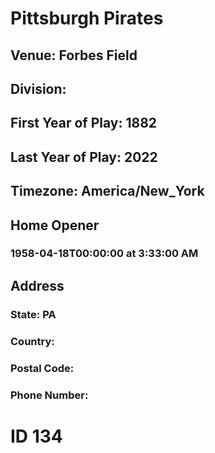 # Pittsburgh Pirates
## Venue: Forbes Field
## Division: 
## First Year of Play: 1882
## Last Year of Play: 2022
## Timezone: America/New_York
## Home Opener
### 1958-04-18T00:00:00 at 3:33:00 AM
## Address
### 
### State: PA
### Country: 
### Postal Code: 
### Phone Number: 
# ID 134